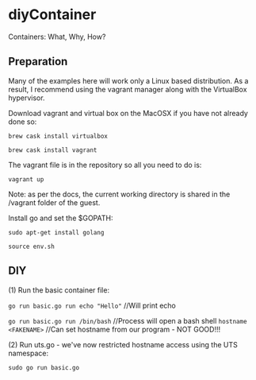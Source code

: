 # diyContainer

Containers: What, Why, How?

## Preparation

Many of the examples here will work only a Linux based distribution.
As a result, I recommend using the vagrant manager along with the VirtualBox hypervisor.

Download vagrant and virtual box on the MacOSX if you have not already done so:

`brew cask install virtualbox`

`brew cask install vagrant`

The vagrant file is in the repository so all you need to do is:

`vagrant up`

Note: as per the docs, the current working directory is shared in the /vagrant folder of the guest.

Install go and set the $GOPATH:

`sudo apt-get install golang`

`source env.sh`

## DIY

(1) Run the basic container file:

`go run basic.go run echo "Hello"` //Will print echo

`go run basic.go run /bin/bash` //Process will open a bash shell
`hostname <FAKENAME>` //Can set hostname from our program - NOT GOOD!!!

(2) Run uts.go - we've now restricted hostname access using the UTS namespace:

`sudo go run basic.go `
